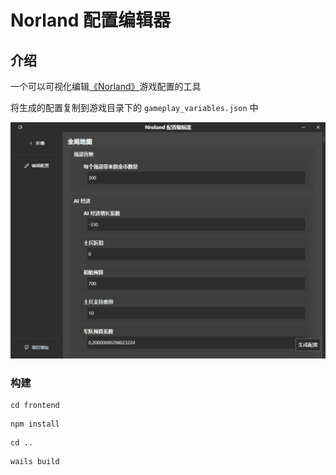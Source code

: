 # Norland 配置编辑器

## 介绍

一个可以可视化编辑[《Norland》](https://store.steampowered.com/app/1857090/Norland/)游戏配置的工具

将生成的配置复制到游戏目录下的 `gameplay_variables.json` 中

![alt text](image.png)


### 构建


```console
cd frontend
```

```console
npm install
```

```
cd ..
```

```console
wails build
```
